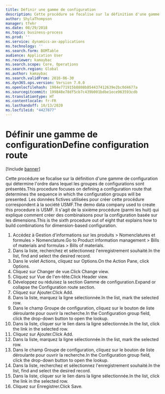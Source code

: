 ```yaml
---
title: Définir une gamme de configuration
description: Cette procédure se focalise sur la définition d'une gamme de configuration qui détermine l'ordre dans lequel les groupes de configurations sont présentés.
author: ShylaThompson
manager: tfehr
ms.date: 08/29/2018
ms.topic: business-process
ms.prod: ''
ms.service: dynamics-ax-applications
ms.technology: ''
ms.search.form: BOMTable
audience: Application User
ms.reviewer: kamaybac
ms.search.scope: Core, Operations
ms.search.region: Global
ms.author: kamaybac
ms.search.validFrom: 2016-06-30
ms.dyn365.ops.version: Version 7.0.0
ms.openlocfilehash: 1904e771915b8808b854437412639e2bc0d4677a
ms.sourcegitcommit: 199848e78df5cb7c439b001bdbe1ece963593cdb
ms.translationtype: HT
ms.contentlocale: fr-FR
ms.lasthandoff: 10/13/2020
ms.locfileid: "4427877"
---
```

# <a name="define-configuration-route"></a><span data-ttu-id="4e4f8-103">Définir une gamme de configuration</span><span class="sxs-lookup"><span data-stu-id="4e4f8-103">Define configuration route</span></span>

[!include [banner](../../includes/banner.md)]

<span data-ttu-id="4e4f8-104">Cette procédure se focalise sur la définition d'une gamme de configuration qui détermine l'ordre dans lequel les groupes de configurations sont présentés.</span><span class="sxs-lookup"><span data-stu-id="4e4f8-104">This procedure focuses on defining a configuration route that determines the sequence in which the configuration groups will be presented.</span></span> <span data-ttu-id="4e4f8-105">Les données fictives utilisées pour créer cette procédure correspondent à la société USMF.</span><span class="sxs-lookup"><span data-stu-id="4e4f8-105">The demo data company used to create this procedure is USMF.</span></span> <span data-ttu-id="4e4f8-106">Il s'agit de la sixième procédure (parmi les huit) qui explique comment créer des combinaisons pour la configuration basée sur les dimensions.</span><span class="sxs-lookup"><span data-stu-id="4e4f8-106">This is the sixth procedure out of eight that explains how to build combinations for dimension-based configuration.</span></span>

1. <span data-ttu-id="4e4f8-107">Accédez à Gestion d'informations sur les produits > Nomenclatures et formules > Nomenclature.</span><span class="sxs-lookup"><span data-stu-id="4e4f8-107">Go to Product information management > Bills of materials and formulas > Bills of materials.</span></span>
2. <span data-ttu-id="4e4f8-108">Dans la liste, recherchez et sélectionnez l'enregistrement souhaité.</span><span class="sxs-lookup"><span data-stu-id="4e4f8-108">In the list, find and select the desired record.</span></span>
3. <span data-ttu-id="4e4f8-109">Dans le volet Actions, cliquez sur Options.</span><span class="sxs-lookup"><span data-stu-id="4e4f8-109">On the Action Pane, click Options.</span></span>
4. <span data-ttu-id="4e4f8-110">Cliquez sur Changer de vue.</span><span class="sxs-lookup"><span data-stu-id="4e4f8-110">Click Change view.</span></span>
5. <span data-ttu-id="4e4f8-111">Cliquez sur Vue de l'en-tête.</span><span class="sxs-lookup"><span data-stu-id="4e4f8-111">Click Header view.</span></span>
6. <span data-ttu-id="4e4f8-112">Développez ou réduisez la section Gamme de configuration.</span><span class="sxs-lookup"><span data-stu-id="4e4f8-112">Expand or collapse the Configuration route section.</span></span>
7. <span data-ttu-id="4e4f8-113">Cliquez sur Ajouter.</span><span class="sxs-lookup"><span data-stu-id="4e4f8-113">Click Add.</span></span>
8. <span data-ttu-id="4e4f8-114">Dans la liste, marquez la ligne sélectionnée.</span><span class="sxs-lookup"><span data-stu-id="4e4f8-114">In the list, mark the selected row.</span></span>
9. <span data-ttu-id="4e4f8-115">Dans le champ Groupe de configuration, cliquez sur le bouton de liste déroulante pour ouvrir la recherche.</span><span class="sxs-lookup"><span data-stu-id="4e4f8-115">In the Configuration group field, click the drop-down button to open the lookup.</span></span>
10. <span data-ttu-id="4e4f8-116">Dans la liste, cliquer sur le lien dans la ligne sélectionnée.</span><span class="sxs-lookup"><span data-stu-id="4e4f8-116">In the list, click the link in the selected row.</span></span>
11. <span data-ttu-id="4e4f8-117">Cliquez sur Ajouter.</span><span class="sxs-lookup"><span data-stu-id="4e4f8-117">Click Add.</span></span>
12. <span data-ttu-id="4e4f8-118">Dans la liste, marquez la ligne sélectionnée.</span><span class="sxs-lookup"><span data-stu-id="4e4f8-118">In the list, mark the selected row.</span></span>
13. <span data-ttu-id="4e4f8-119">Dans le champ Groupe de configuration, cliquez sur le bouton de liste déroulante pour ouvrir la recherche.</span><span class="sxs-lookup"><span data-stu-id="4e4f8-119">In the Configuration group field, click the drop-down button to open the lookup.</span></span>
14. <span data-ttu-id="4e4f8-120">Dans la liste, recherchez et sélectionnez l'enregistrement souhaité.</span><span class="sxs-lookup"><span data-stu-id="4e4f8-120">In the list, find and select the desired record.</span></span>
15. <span data-ttu-id="4e4f8-121">Dans la liste, cliquer sur le lien dans la ligne sélectionnée.</span><span class="sxs-lookup"><span data-stu-id="4e4f8-121">In the list, click the link in the selected row.</span></span>
16. <span data-ttu-id="4e4f8-122">Cliquez sur Enregistrer.</span><span class="sxs-lookup"><span data-stu-id="4e4f8-122">Click Save.</span></span>

